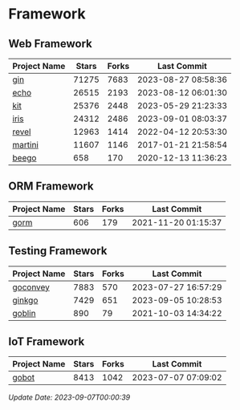 # Framework

## Web Framework
| Project Name | Stars | Forks | Last Commit |
| ------------ | ----- | ----- | ----------- |
| [gin](https://github.com/gin-gonic/gin) | 71275 | 7683 | 2023-08-27 08:58:36 |
| [echo](https://github.com/labstack/echo) | 26515 | 2193 | 2023-08-12 06:01:30 |
| [kit](https://github.com/go-kit/kit) | 25376 | 2448 | 2023-05-29 21:23:33 |
| [iris](https://github.com/kataras/iris) | 24312 | 2486 | 2023-09-01 08:03:37 |
| [revel](https://github.com/revel/revel) | 12963 | 1414 | 2022-04-12 20:53:30 |
| [martini](https://github.com/go-martini/martini) | 11607 | 1146 | 2017-01-21 21:58:54 |
| [beego](https://github.com/astaxie/beego) | 658 | 170 | 2020-12-13 11:36:23 |

## ORM Framework
| Project Name | Stars | Forks | Last Commit |
| ------------ | ----- | ----- | ----------- |
| [gorm](https://github.com/jinzhu/gorm) | 606 | 179 | 2021-11-20 01:15:37 |

## Testing Framework
| Project Name | Stars | Forks | Last Commit |
| ------------ | ----- | ----- | ----------- |
| [goconvey](https://github.com/smartystreets/goconvey) | 7883 | 570 | 2023-07-27 16:57:29 |
| [ginkgo](https://github.com/onsi/ginkgo) | 7429 | 651 | 2023-09-05 10:28:53 |
| [goblin](https://github.com/franela/goblin) | 890 | 79 | 2021-10-03 14:34:22 |

## IoT Framework
| Project Name | Stars | Forks | Last Commit |
| ------------ | ----- | ----- | ----------- |
| [gobot](https://github.com/hybridgroup/gobot) | 8413 | 1042 | 2023-07-07 07:09:02 |

*Update Date: 2023-09-07T00:00:39*